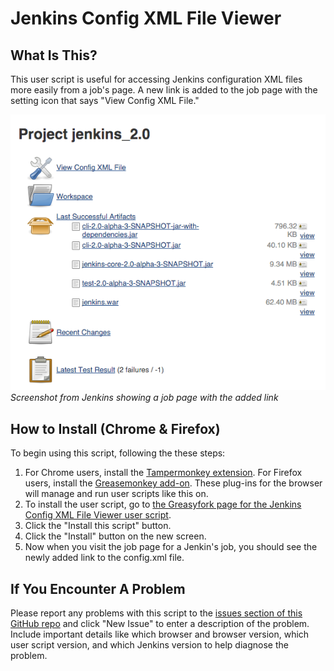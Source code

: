 # Jenkins Config XML File Viewer

## What Is This?

This user script is useful for accessing Jenkins configuration XML files more easily from a job's page.  A new link is added to the job page with the setting icon that says "View Config XML File."

![Preview of added link on Jenkin's job page](https://github.com/dbudwin/JenkinsConfigXMLFileViewer/blob/master/images/jenkinspreview.png)
*Screenshot from Jenkins showing a job page with the added link*

## How to Install (Chrome & Firefox)

To begin using this script, following the these steps:

1. For Chrome users, install the [Tampermonkey extension](https://chrome.google.com/webstore/detail/tampermonkey/dhdgffkkebhmkfjojejmpbldmpobfkfo?hl=en).  For Firefox users, install the [Greasemonkey add-on](https://addons.mozilla.org/en-US/firefox/addon/greasemonkey/).  These plug-ins for the browser will manage and run user scripts like this on.
2. To install the user script, go to [the Greasyfork page for the Jenkins Config XML File Viewer user script](https://greasyfork.org/en/scripts/18092-jenkins-config-xml-file-viewer).
3. Click the "Install this script" button.
4. Click the "Install" button on the new screen.
5. Now when you visit the job page for a Jenkin's job, you should see the newly added link to the config.xml file.

## If You Encounter A Problem

Please report any problems with this script to the [issues section of this GitHub repo](https://github.com/dbudwin/JenkinsConfigXMLFileViewer/issues) and click "New Issue" to enter a description of the problem.  Include important details like which browser and browser version, which user script version, and which Jenkins version to help diagnose the problem.
